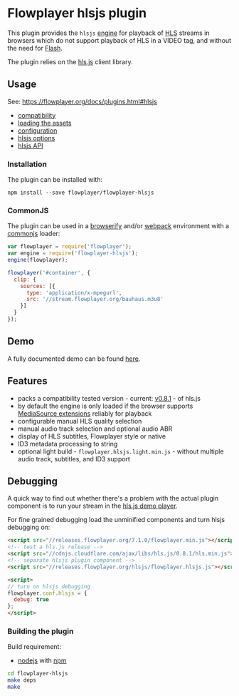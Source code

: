 Flowplayer hlsjs plugin
===========================

This plugin provides the `hlsjs` [engine](https://flowplayer.org/docs/api.html#engines) for
playback of [HLS](https://flowplayer.org/docs/setup.html#hls) streams in browsers which do not
support playback of HLS in a VIDEO tag, and without the need for
[Flash](https://flowplayer.org/docs/setup.html#flash-hls).

The plugin relies on the [hls.js](https://github.com/video-dev/hls.js) client library.

Usage
-----

See: https://flowplayer.org/docs/plugins.html#hlsjs

- [compatibility](https://flowplayer.org/docs/plugins.html#hlsjs-compatibility)
- [loading the assets](https://flowplayer.org/docs/plugins.html#hlsjs-assets)
- [configuration](https://flowplayer.org/docs/plugins.html#hlsjs-configuration)
- [hlsjs options](https://flowplayer.org/docs/plugins.html#hlsjs-options)
- [hlsjs API](https://flowplayer.org/docs/plugins.html#hlsjs-api)

### Installation

The plugin can be installed with:

```
npm install --save flowplayer/flowplayer-hlsjs
```

### CommonJS

The plugin can be used in a [browserify](http://browserify.org) and/or
[webpack](https://webpack.github.io/) environment with a
[commonjs](http://requirejs.org/docs/commonjs.html) loader:

```js
var flowplayer = require('flowplayer');
var engine = require('flowplayer-hlsjs');
engine(flowplayer);

flowplayer('#container', {
  clip: {
    sources: [{
      type: 'application/x-mpegurl',
      src: '//stream.flowplayer.org/bauhaus.m3u8'
    }]
  }
});
```

Demo
----

A fully documented demo can be found [here](http://demos.flowplayer.org/api/hlsjs.html).

Features
--------

- packs a compatibility tested version - current:
  [v0.8.1](https://github.com/video-dev/hls.js/releases/tag/v0.8.1) - of hls.js
- by default the engine is only loaded if the browser supports
  [MediaSource extensions](http://w3c.github.io/media-source/) reliably for playback
- configurable manual HLS quality selection
- manual audio track selection and optional audio ABR
- display of HLS subtitles, Flowplayer style or native
- ID3 metadata processing to string
- optional light build - `flowplayer.hlsjs.light.min.js` - without multiple audio track, subtitles,
  and ID3 support

Debugging
---------

A quick way to find out whether there's a problem with the actual plugin component is to
run your stream in the [hls.js demo player](http://streambox.fr/mse/hls.js-0.8.1/demo/).

For fine grained debugging load the unminified components and turn hlsjs debugging on:

```html
<script src="//releases.flowplayer.org/7.1.0/flowplayer.min.js"></script>
<!-- test a hls.js release -->
<script src="//cdnjs.cloudflare.com/ajax/libs/hls.js/0.8.1/hls.min.js"></script>
<!-- separate hlsjs plugin component -->
<script src="//releases.flowplayer.org/hlsjs/flowplayer.hlsjs.js"></script>

<script>
// turn on hlsjs debugging
flowplayer.conf.hlsjs = {
  debug: true
};
</script>
```

### Building the plugin

Build requirement:

- [nodejs](https://nodejs.org) with [npm](https://www.npmjs.com)

```sh
cd flowplayer-hlsjs
make deps
make
```
